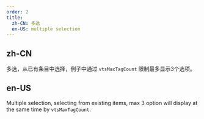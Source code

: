 ```yaml
---
order: 2
title:
  zh-CN: 多选
  en-US: multiple selection
---
```


## zh-CN

多选，从已有条目中选择，例子中通过 `vtsMaxTagCount` 限制最多显示3个选项。

## en-US

Multiple selection, selecting from existing items, max 3 option will display at the same time by `vtsMaxTagCount`.


